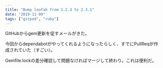 ```yaml
---
title: "Bump loofah from 2.2.3 to 2.3.1"
date: "2019-11-09"
tags: ["gitpod", "ruby"]
---
```


GitHubからgem更新を促すメールがきた。

今回からdependabotがやってくれるようになったらしく、すでにPullReqが作成されていた（すごい）。

Gemfile.lockの差分確認して問題なければマージして終わり。これは便利だ。
